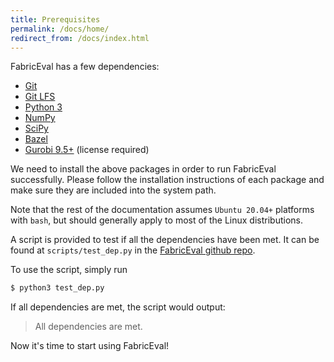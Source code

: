 ```yaml
---
title: Prerequisites
permalink: /docs/home/
redirect_from: /docs/index.html
---
```


FabricEval has a few dependencies:
- [Git](https://git-scm.com/)
- [Git LFS](https://git-lfs.com/)
- [Python 3](https://www.python.org/downloads/)
- [NumPy](https://numpy.org/)
- [SciPy](https://scipy.org/)
- [Bazel](https://bazel.build/install)
- [Gurobi 9.5+](https://www.gurobi.com/) (license required)

We need to install the above packages in order to run FabricEval successfully.
Please follow the installation instructions of each package and make sure they
are included into the system path.

Note that the rest of the documentation assumes `Ubuntu 20.04+` platforms with `bash`,
but should generally apply to most of the Linux distributions.

A script is provided to test if all the dependencies have been met.
It can be found at `scripts/test_dep.py` in the [FabricEval github repo](https://github.com/shuoshuc/FabricEval).

To use the script, simply run
```bash
$ python3 test_dep.py
```

If all dependencies are met, the script would output:
> All dependencies are met.

Now it's time to start using FabricEval!
